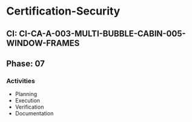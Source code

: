 # Certification-Security

## CI: CI-CA-A-003-MULTI-BUBBLE-CABIN-005-WINDOW-FRAMES
## Phase: 07

### Activities
- Planning
- Execution
- Verification
- Documentation

